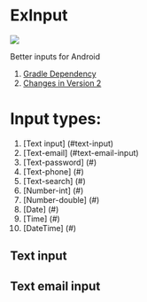# ExInput

[![](https://jitpack.io/v/inlacou/ExInput.svg)](https://jitpack.io/#inlacou/ExInput)

Better inputs for Android

1. [Gradle Dependency](#gradle-dependency)
2. [Changes in Version 2](#changes-in-version-2)

# Input types:

1. [Text input] (#text-input)
2. [Text-email] (#text-email-input)
3. [Text-password] (#)
4. [Text-phone] (#)
5. [Text-search] (#)
6. [Number-int] (#)
7. [Number-double] (#)
8. [Date] (#)
9. [Time] (#)
10. [DateTime] (#)

## Text input

## Text email input

